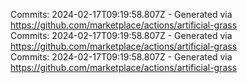 Commits: 2024-02-17T09:19:58.807Z - Generated via https://github.com/marketplace/actions/artificial-grass
<br>
Commits: 2024-02-17T09:19:58.807Z - Generated via https://github.com/marketplace/actions/artificial-grass
<br>
Commits: 2024-02-17T09:19:58.807Z - Generated via https://github.com/marketplace/actions/artificial-grass
<br>
